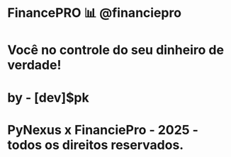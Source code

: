 # FinancePRO 📊 @financiepro
# Você no controle do seu dinheiro de verdade!
# by - [dev]$pk 
# PyNexus x FinanciePro - 2025 - todos os direitos reservados.
